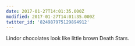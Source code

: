 ```yaml
---
date: 2017-01-27T14:01:35.000Z
modified: 2017-01-27T14:01:35.000Z
twitter_id: '824987975129894912'
---
```


  Lindor chocolates look like little brown Death Stars.
